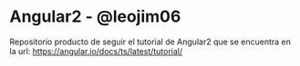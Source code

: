 # Angular2 - @leojim06

Repositorio producto de seguir el tutorial de Angular2 que se encuentra en la url: https://angular.io/docs/ts/latest/tutorial/